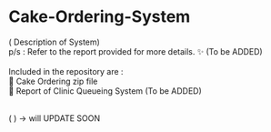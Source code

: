 # Cake-Ordering-System
( Description of System)
</br>
p/s : Refer to the report provided for more details. ✨ (To be ADDED)
</br>
</br>
Included in the repository are : 
</br>
📁 Cake Ordering zip file 
</br>
📃 Report of Clinic Queueing System (To be ADDED)
</br>
</br>


( ) -> will UPDATE SOON
